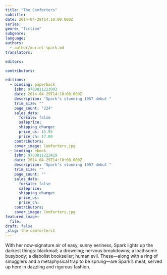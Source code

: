 ```yaml
---
title: "The Comforters"
subtitle:
date: 2014-04-29T14:10:00.000Z
series:
genre: "fiction"
subgenre:
language:
authors:
  - author/muriel-spark.md
translators:

editors:

contributors:

editions:
  - binding: paperback
    isbn: 9780811223003
    date: 2014-04-29T14:10:00.000Z
    description: "Spark’s stunning 1957 debut "
    trim_size: ""
    page_count: "224"
    sales_data:
      forsale: false
      saleprice:
      shipping_charge:
      price_us: 15.95
      price_cn: 17.00
    contributors:
    cover_image: Comforters.jpg
  - binding: ebook
    isbn: 9780811222419
    date: 2014-04-29T14:10:00.000Z
    description: "Spark’s stunning 1957 debut "
    trim_size: ""
    page_count: ""
    sales_data:
      forsale: false
      saleprice:
      shipping_charge:
      price_us:
      price_cn:
    contributors:
    cover_image: Comforters.jpg
featured_image:
  file:
draft: false
_slug: the-comforters1
---
```


With her now-signature air of easy, sunny eeriness, Spark lights up the darkest things: blackmail; a drowning; nervous breakdowns; a loathsome busybody; a diabolist bookseller; human evil. These—along with a ring of smugglers and a metaphysical trap to be sprung—are Spark’s meat, served up here in dazzling and rigorous fashion.

